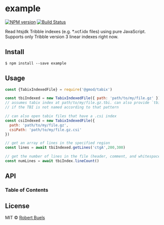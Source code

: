 # example

[![NPM version](https://img.shields.io/npm/v/example.svg?style=flat-square)](https://npmjs.org/package/example)
[![Build Status](https://img.shields.io/travis/rbuels/example/master.svg?style=flat-square)](https://travis-ci.org/rbuels/example) 

Read htsjdk Tribble indexes (e.g. \*.vcf.idx files) using pure JavaScript. Supports only Tribble version 3 linear indexes right now.

## Install

    $ npm install --save example

## Usage

```js
const {TabixIndexedFile} = require('@gmod/tabix')

const tbiIndexed = new TabixIndexedFile({ path: 'path/to/my/file.gz' })
// assumes tabix index at path/to/my/file.gz.tbi. can also provide `tbiPath`
// if the TBI is not named according to that pattern

// can also open tabix files that have a .csi index
const csiIndexed = new TabixIndexedFile({
  path: 'path/to/my/file.gz',
  csiPath: 'path/to/my/file.gz.csi'
})

// get an array of lines in the specified region
const lines = await tbiIndexed.getLines('ctgA',200,300)

// get the number of lines in the file (header, comment, and whitespace lines excluded)
const numLines = await tbiIndex.lineCount()
```

## API

<!-- Generated by documentation.js. Update this documentation by updating the source code. -->

### Table of Contents

## License

MIT © [Robert Buels](https://github.com/rbuels)
